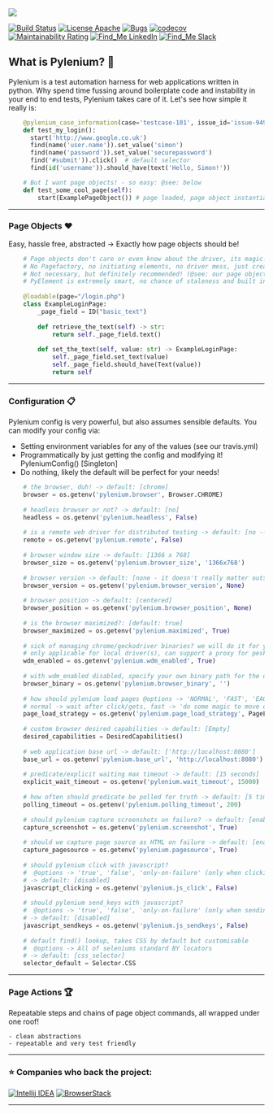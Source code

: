 <kbd>
  <img src="https://github.com/symonk/pylenium/blob/master/.github/.images/pylenium_logo.png">
</kbd>
  <p></p>

[![Build Status](https://api.travis-ci.org/symonk/pylenium.svg?branch=master)](https://travis-ci.org/symonk/pylenium)
[![License Apache](https://img.shields.io/badge/license-Apache%202-brightgreen.svg)](https://github.com/symonk/pylenium/blob/master/LICENSE)
[![Bugs](https://sonarcloud.io/api/project_badges/measure?project=symonk_pylenium&metric=bugs)](https://sonarcloud.io/dashboard?id=symonk_pylenium)
[![codecov](https://codecov.io/gh/symonk/pylenium/branch/master/graph/badge.svg)](https://codecov.io/gh/symonk/pylenium)
[![Maintainability Rating](https://sonarcloud.io/api/project_badges/measure?project=symonk_pylenium&metric=sqale_rating)](https://sonarcloud.io/dashboard?id=symonk_pylenium)
[![Find_Me LinkedIn](https://img.shields.io/badge/Find_Me-LinkedIn-brightgreen.svg)](https://www.linkedin.com/in/simonk09/)
[![Find_Me Slack](https://img.shields.io/badge/Find_Me-Slack-brightgreen.svg)](https://testersio.slack.com)

## What is Pylenium? :flags: 
Pylenium is a test automation harness for web applications written in python. Why spend time fussing around boilerplate code and instability in your end to end tests, Pylenium takes care of it. Let's see how simple it really is:


```python
    @pylenium_case_information(case='testcase-101', issue_id='issue-949', description='Logging in is so easy!')
    def test_my_login():
      start('http://www.google.co.uk')
      find(name('user.name')).set_value('simon')
      find(name('password')).set_value('securepassword')
      find('#submit')).click()  # default selector
      find(id('username')).should_have(text('Hello, Simon!'))      

    # But I want page objects! - so easy: @see: below
    def test_some_cool_page(self):
        start(ExamplePageObject()) # page loaded, page object instantiated!
```

---

### Page Objects :hearts:
Easy, hassle free, abstracted -> Exactly how page objects should be!

```python
    # Page objects don't care or even know about the driver, its magic!
    # No Pagefactory, no initiating elements, no driver mess, just create a page and do stuff, driver is implicit
    # Not necessary, but definitely recommended! (@see: our page objectless example code!)
    # PyElement is extremely smart, no chance of staleness and built in smart waiting for conditions!
    
    @loadable(page="/login.php")
    class ExampleLoginPage:
        _page_field = ID("basic_text")
    
        def retrieve_the_text(self) -> str:
            return self._page_field.text()
    
        def set_the_text(self, value: str) -> ExampleLoginPage:
            self._page_field.set_text(value)
            self._page_field.should_have(Text(value))
            return self
```
    
---

### Configuration :clipboard:
Pylenium config is very powerful, but also assumes sensible defaults.  You can modify your config via:

 - Setting environment variables for any of the values (see our travis.yml)
 - Programmatically by just getting the config and modifying it! PyleniumConfig() [Singleton]
 - Do nothing, likely the default will be perfect for your needs!

```python
    # the browser, duh! -> default: [chrome]
    browser = os.getenv('pylenium.browser', Browser.CHROME)  
    
    # headless browser or not? -> default: [no]
    headless = os.getenv('pylenium.headless', False)
    
    # is a remote web driver for distributed testing -> default: [no -- requires a grid]
    remote = os.getenv('pylenium.remote', False) 
    
    # browser window size -> default: [1366 x 768]
    browser_size = os.getenv('pylenium.browser_size', '1366x768')
    
    # browser version -> default: [none - it doesn't really matter outside grid/ie]
    browser_version = os.getenv('pylenium.browser_version', None)
    
    # browser position -> default: [centered]
    browser_position = os.getenv('pylenium.browser_position', None)
    
    # is the browser maximized?: [default: true]
    browser_maximized = os.getenv('pylenium.maximized', True)
    
    # sick of managing chrome/geckodriver binaries? we will do it for you :) environment-agnostic automation!
    # only applicable for local driver(s), can support a proxy for pesky networks -> default: [enabled]
    wdm_enabled = os.getenv('pylenium.wdm_enabled', True)
    
    # with wdm_enabled disabled, specify your own binary path for the driver -> default: [empty] 
    browser_binary = os.getenv('pylenium.browser_binary', '')
    
    # how should pylenium load pages @options -> 'NORMAL', 'FAST', 'EAGER' -> default: [normal]
    # normal -> wait after click/gets, fast -> 'do some magic to move on faster', eager -> 'move on very fast!'
    page_load_strategy = os.getenv('pylenium.page_load_strategy', PageLoadStrategy.NORMAL)  
    
    # custom browser desired capabilities -> default: [Empty]
    desired_capabilities = DesiredCapabilities()
    
    # web application base url -> default: ['http://localhost:8080']
    base_url = os.getenv('pylenium.base_url', 'http://localhost:8080')
    
    # predicate/explicit waiting max timeout -> default: [15 seconds]
    explicit_wait_timeout = os.getenv('pylenium.wait_timeout', 15000)
    
    # how often should predicate be polled for truth -> default: [5 times per second]
    polling_timeout = os.getenv('pylenium.polling_timeout', 200) 
    
    # should pylenium capture screenshots on failure? -> default: [enabled]
    capture_screenshot = os.getenv('pylenium.screenshot', True)
    
    # should we capture page source as HTML on failure -> default: [enabled]
    capture_pagesource = os.getenv('pylenium.pagesource', True) 
    
    # should pylenium click with javascript?
    #  @options -> 'true', 'false', 'only-on-failure' (only when clicking is failing normally)
    # -> default: [disabled]
    javascript_clicking = os.getenv('pylenium.js_click', False)  
    
    # should pylenium send_keys with javascript?
    #  @options -> 'true', 'false', 'only-on-failure' (only when sending keys is failing normally)
    # -> default: [disabled]
    javascript_sendkeys = os.getenv('pylenium.js_sendkeys', False) 
    
    # default find() lookup, takes CSS by default but customisable
    #  @options -> All of seleniums standard BY locators
    # -> default: [css_selector]
    selector_default = Selector.CSS  
```
---

### Page Actions :trophy:
Repeatable steps and chains of page object commands, all wrapped under one roof!

    - clean abstractions
    - repeatable and very test friendly
    
---

###  :star: Companies who back the project:

[![Intellij IDEA](https://cloud.google.com/tools/images/icon_IntelliJIDEA.png )](http://www.jetbrains.com/idea)
[![BrowserStack](https://www.browserstack.com/images/mail/browserstack-logo-footer.png)](https://www.browserstack.com)

---
